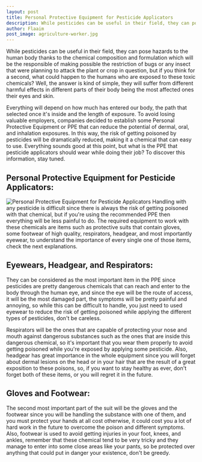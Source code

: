 ```yaml
---
layout: post
title: Personal Protective Equipment for Pesticide Applicators
description: While pesticides can be useful in their field, they can pose hazards to the human body thanks to the chemical composition and formulation which will be the responsible of making possible the restriction of bugs or any insect that were planning to attack the plant or crop in question, but if you think for a second, what could happen to the humans who are exposed to these toxic chemicals
author: Flaaim
post_image: agriculture-worker.jpg
---
```


While pesticides can be useful in their field, they can pose hazards to the human body thanks to the chemical composition and formulation which will be the responsible of making possible the restriction of bugs or any insect that were planning to attack the plant or crop in question, but if you think for a second, what could happen to the humans who are exposed to these toxic chemicals? Well, the answer is kind of simple, they will suffer from different harmful effects in different parts of their body being the most affected ones their eyes and skin.

Everything will depend on how much has entered our body, the path that selected once it's inside and the length of exposure. To avoid losing valuable employers, companies decided to establish some Personal Protective Equipment or PPE that can reduce the potential of dermal, oral, and inhalation exposures. In this way, the risk of getting poisoned by pesticides will be dramatically reduced, making it a chemical that can easy to use. Everything sounds good at this point, but what is the PPE that pesticide applicators should wear while doing their job? To discover this information, stay tuned.

## Personal Protective Equipment for Pesticide Applicators:
![Personal Protective Equipment for Pesticide Applicators](https://safetyworkblog.com/assets/agriculture-worker.jpg)
Handling with any pesticide is difficult since there is always the risk of getting poisoned with that chemical, but if you're using the recommended PPE then everything will be less painful to do. The required equipment to work with these chemicals are items such as protective suits that contain gloves, some footwear of high quality, respirators, headgear, and most importantly eyewear, to understand the importance of every single one of those items, check the next explanations.

## Eyewears, Headgear, and Respirators:

They can be considered as the most important item in the PPE since pesticides are pretty dangerous chemicals that can reach and enter to the body through the human eye, and since the eye will be the route of access, it will be the most damaged part, the symptoms will be pretty painful and annoying, so while this can be difficult to handle, you just need to used eyewear to reduce the risk of getting poisoned while applying the different types of pesticides, don't be careless.

Respirators will be the ones that are capable of protecting your nose and mouth against dangerous substances such as the ones that are inside this dangerous chemical, so it's important that you wear them properly to avoid getting poisoned while you're exposed by applying some pesticide. Also, headgear has great importance in the whole equipment since you will forget about dermal lesions on the head or in your hair that are the result of a great exposition to these poisons, so, if you want to stay healthy as ever, don't forget both of these items, or you will regret it in the future.

## Gloves and Footwear:

The second most important part of the suit will be the gloves and the footwear since you will be handling the substance with one of them, and you must protect your hands at all cost otherwise, it could cost you a lot of hard work in the future to overcome the poison and different symptoms. Also, footwear is used to avoid getting injuries in your foot, knees, and ankles, remember that these chemical tend to be very tricky and they manage to enter into some close areas like your pants, so be protected over anything that could put in danger your existence, don't be greedy.


